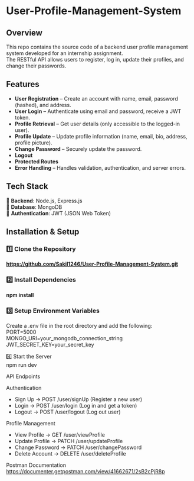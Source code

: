 # User-Profile-Management-System  

## Overview  
This repo contains the source code of a backend user profile management system developed for an internship assignment.  
The RESTful API allows users to register, log in, update their profiles, and change their passwords.  

## Features  
- **User Registration** – Create an account with name, email, password (hashed), and address.  
- **User Login** – Authenticate using email and password, receive a JWT token.  
- **Profile Retrieval** – Get user details (only accessible to the logged-in user).  
- **Profile Update** – Update profile information (name, email, bio, address, profile picture).  
- **Change Password** – Securely update the password.  
- **Logout**  
- **Protected Routes**  
- **Error Handling** – Handles validation, authentication, and server errors.  

## Tech Stack  
🔹 **Backend**: Node.js, Express.js  
🔹 **Database**: MongoDB  
🔹 **Authentication**: JWT (JSON Web Token)  

## Installation & Setup    

### 1️⃣ Clone the Repository  
 **https://github.com/Sakil1246/User-Profile-Management-System.git**  

### 2️⃣ Install Dependencies  
**npm install**  

### 3️⃣ Setup Environment Variables  
Create a .env file in the root directory and add the following:  
PORT=5000  
MONGO_URI=your_mongodb_connection_string  
JWT_SECRET_KEY=your_secret_key  

4️⃣ Start the Server  
npm run dev  

API Endpoints  

Authentication  
- Sign Up → POST /user/signUp (Register a new user)  
- Login → POST /user/login (Log in and get a token)  
- Logout → POST /user/logout (Log out user)  

Profile Management  
- View Profile → GET /user/viewProfile  
- Update Profile → PATCH /user/updateProfile  
- Change Password → PATCH /user/changePassword  
- Delete Account → DELETE /user/deleteProfile  

Postman Documentation  
https://documenter.getpostman.com/view/41662671/2sB2cPjR8p

